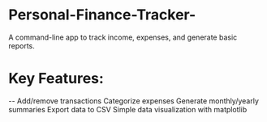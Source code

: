 # Personal-Finance-Tracker-
A command-line app to track income, expenses, and generate basic reports. 
# Key Features:
-- Add/remove transactions 
Categorize expenses 
Generate monthly/yearly summaries
Export data to CSV
Simple data visualization with matplotlib

